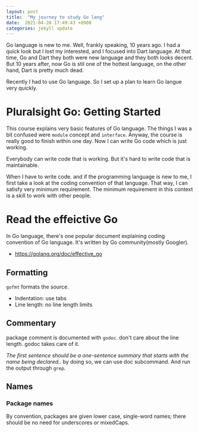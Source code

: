 ```yaml
---
layout: post
title:  "My journey to study Go lang"
date:  2021-04-28 17:49:43 +0900 
categories: jekyll update
---
```


Go language is new to me. Well, frankly speaking, 10 years ago. I had a quick look but I lost my interested, and I focused  into Dart language. At that time, Go and Dart they both were new language and they both looks decent. But 10 years after, now Go is stil one of the hottest language, on the other hand, Dart is pretty much dead.

Recently I had to use Go language. So I set up a plan to learn Go langue very quickly.

# Pluralsight Go: Getting Started

This course explains very basic features of Go language. The things I was a bit confused were `module` concept and `interface`.
Anyway, the course is really good to finish within one day. Now I can write Go code which is just working.

Everybody can write code that is working. But it's hard to write code that is maintainable.

When I have to write code. and if the programming language is new to me, I first take a look at the coding convention of that language. That way, I can satisfy very minimum requirement. The minimum requirement in this context is a skill to work with other people.

# Read the effeictive Go

In Go language, there's one popular document explaining coding convention of Go language. It's written by Go community(mostly Googler).

* https://golang.org/doc/effective_go

## Formatting

`gofmt` formats the source.

* Indentation: use tabs
* Line length: no line length limits

## Commentary

package comment is documented with `godoc`. don't care about the line length. godoc takes care of it.

_The first sentence should be a one-sentence summary that starts with the name being declared._. by doing so, we can use doc subcommand. And run the output through `grep`.

## Names

### Package names

By convention, packages are given lower case, single-word names; there should be no need for underscores or mixedCaps.
